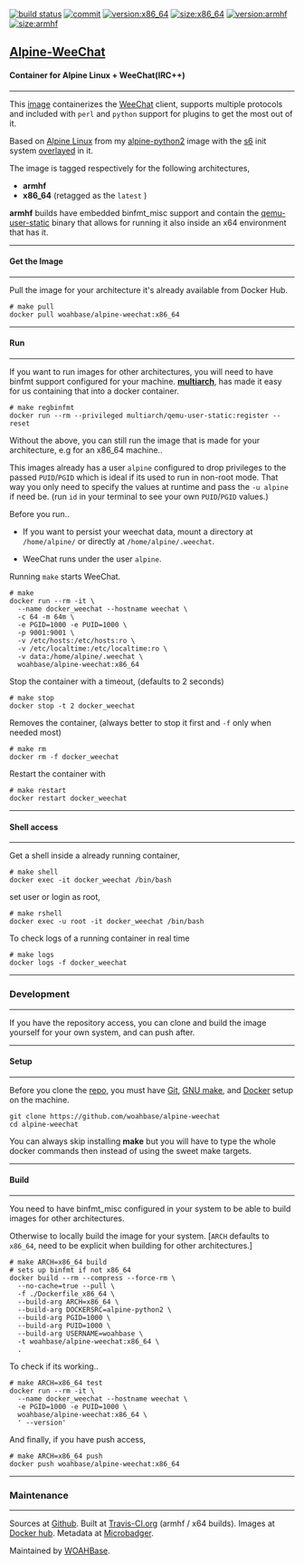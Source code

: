 [![build status][251]][232] [![commit][255]][231] [![version:x86_64][256]][235] [![size:x86_64][257]][235] [![version:armhf][258]][236] [![size:armhf][259]][236]

## [Alpine-WeeChat][234]
#### Container for Alpine Linux + WeeChat(IRC++)
---

This [image][233] containerizes the [WeeChat][135] client,
supports multiple protocols and included with `perl` and
`python` support for plugins to get the most out of it.

Based on [Alpine Linux][131] from my [alpine-python2][132] image with
the [s6][133] init system [overlayed][134] in it.

The image is tagged respectively for the following architectures,
* **armhf**
* **x86_64** (retagged as the `latest` )

**armhf** builds have embedded binfmt_misc support and contain the
[qemu-user-static][105] binary that allows for running it also inside
an x64 environment that has it.

---
#### Get the Image
---

Pull the image for your architecture it's already available from
Docker Hub.

```
# make pull
docker pull woahbase/alpine-weechat:x86_64
```

---
#### Run
---

If you want to run images for other architectures, you will need
to have binfmt support configured for your machine. [**multiarch**][104],
has made it easy for us containing that into a docker container.

```
# make regbinfmt
docker run --rm --privileged multiarch/qemu-user-static:register --reset
```

Without the above, you can still run the image that is made for your
architecture, e.g for an x86_64 machine..

This images already has a user `alpine` configured to drop
privileges to the passed `PUID`/`PGID` which is ideal if its used
to run in non-root mode. That way you only need to specify the
values at runtime and pass the `-u alpine` if need be. (run `id`
in your terminal to see your own `PUID`/`PGID` values.)

Before you run..

* If you want to persist your weechat data, mount a directory at
  `/home/alpine/` or directly at `/home/alpine/.weechat`.

* WeeChat runs under the user `alpine`.

Running `make` starts WeeChat.

```
# make
docker run --rm -it \
  --name docker_weechat --hostname weechat \
  -c 64 -m 64m \
  -e PGID=1000 -e PUID=1000 \
  -p 9001:9001 \
  -v /etc/hosts:/etc/hosts:ro \
  -v /etc/localtime:/etc/localtime:ro \
  -v data:/home/alpine/.weechat \
  woahbase/alpine-weechat:x86_64
```

Stop the container with a timeout, (defaults to 2 seconds)

```
# make stop
docker stop -t 2 docker_weechat
```

Removes the container, (always better to stop it first and `-f`
only when needed most)

```
# make rm
docker rm -f docker_weechat
```

Restart the container with

```
# make restart
docker restart docker_weechat
```

---
#### Shell access
---

Get a shell inside a already running container,

```
# make shell
docker exec -it docker_weechat /bin/bash
```

set user or login as root,

```
# make rshell
docker exec -u root -it docker_weechat /bin/bash
```

To check logs of a running container in real time

```
# make logs
docker logs -f docker_weechat
```

---
### Development
---

If you have the repository access, you can clone and
build the image yourself for your own system, and can push after.

---
#### Setup
---

Before you clone the [repo][231], you must have [Git][101], [GNU make][102],
and [Docker][103] setup on the machine.

```
git clone https://github.com/woahbase/alpine-weechat
cd alpine-weechat
```
You can always skip installing **make** but you will have to
type the whole docker commands then instead of using the sweet
make targets.

---
#### Build
---

You need to have binfmt_misc configured in your system to be able
to build images for other architectures.

Otherwise to locally build the image for your system.
[`ARCH` defaults to `x86_64`, need to be explicit when building
for other architectures.]

```
# make ARCH=x86_64 build
# sets up binfmt if not x86_64
docker build --rm --compress --force-rm \
  --no-cache=true --pull \
  -f ./Dockerfile_x86_64 \
  --build-arg ARCH=x86_64 \
  --build-arg DOCKERSRC=alpine-python2 \
  --build-arg PGID=1000 \
  --build-arg PUID=1000 \
  --build-arg USERNAME=woahbase \
  -t woahbase/alpine-weechat:x86_64 \
  .
```

To check if its working..

```
# make ARCH=x86_64 test
docker run --rm -it \
  --name docker_weechat --hostname weechat \
  -e PGID=1000 -e PUID=1000 \
  woahbase/alpine-weechat:x86_64 \
  ' --version'
```

And finally, if you have push access,

```
# make ARCH=x86_64 push
docker push woahbase/alpine-weechat:x86_64
```

---
### Maintenance
---

Sources at [Github][106]. Built at [Travis-CI.org][107] (armhf / x64 builds). Images at [Docker hub][108]. Metadata at [Microbadger][109].

Maintained by [WOAHBase][204].

[101]: https://git-scm.com
[102]: https://www.gnu.org/software/make/
[103]: https://www.docker.com
[104]: https://hub.docker.com/r/multiarch/qemu-user-static/
[105]: https://github.com/multiarch/qemu-user-static/releases/
[106]: https://github.com/
[107]: https://travis-ci.org/
[108]: https://hub.docker.com/
[109]: https://microbadger.com/

[131]: https://alpinelinux.org/
[132]: https://hub.docker.com/r/woahbase/alpine-python2
[133]: https://skarnet.org/software/s6/
[134]: https://github.com/just-containers/s6-overlay
[135]: https://weechat.org/

[201]: https://github.com/woahbase
[202]: https://travis-ci.org/woahbase/
[203]: https://hub.docker.com/u/woahbase
[204]: https://woahbase.online/

[231]: https://github.com/woahbase/alpine-weechat
[232]: https://travis-ci.org/woahbase/alpine-weechat
[233]: https://hub.docker.com/r/woahbase/alpine-weechat
[234]: https://woahbase.online/#/images/alpine-weechat
[235]: https://microbadger.com/images/woahbase/alpine-weechat:x86_64
[236]: https://microbadger.com/images/woahbase/alpine-weechat:armhf

[251]: https://travis-ci.org/woahbase/alpine-weechat.svg?branch=master

[255]: https://images.microbadger.com/badges/commit/woahbase/alpine-weechat.svg

[256]: https://images.microbadger.com/badges/version/woahbase/alpine-weechat:x86_64.svg
[257]: https://images.microbadger.com/badges/image/woahbase/alpine-weechat:x86_64.svg

[258]: https://images.microbadger.com/badges/version/woahbase/alpine-weechat:armhf.svg
[259]: https://images.microbadger.com/badges/image/woahbase/alpine-weechat:armhf.svg
